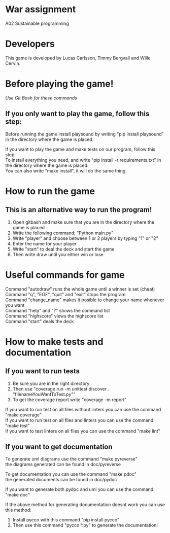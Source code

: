 # War assignment
A02 Sustainable programming

# Developers
This game is developed by Lucas Carlsson, Timmy Bergvall and Wille Cervin.

# Before playing the game!
*Use Git Bash for these commands*
## If you only want to play the game, follow this step:
Before running the game install playsound by writing "pip install playsound" in the directory where the game is placed.

If you want to play the game and make tests on our program, follow this step:<br/>
To install everything you need, and write "pip install -r requirements.txt" in the directory where the game is placed.<br/>
You can also write "make install", it will do the same thing.<br/>

# How to run the game
## This is an alternative way to run the program!
1. Open gitbash and make sure that you are in the directory where the game is placed
2. Write the following command; "Python main.py"
3. Write "player" and choose between 1 or 2 players by typing "1" or "2"
4. Enter the name for your player
5. Write "start" to deal the deck and start the game
6. Then write draw until you either win or lose

# Useful commands for game
Command "autodraw" runs the whole game until a winner is set (cheat)<br/>
Command "q", "EOF", "quit" and "exit" stops the program<br/>
Command "change_name" makes it posible to change your name whenever you want<br/>
Command "help" and "?" shows the command list<br/>
Command "highscore" views the highscore list<br/>
Command "start" deals the deck<br/>

# How to make tests and documentation
## If you want to run tests
1. Be sure you are in the right directory 
2. Then use "coverage run -m unittest discover . "filenameYouWantToTest.py""
3. To get the coverage report write "coverage -m report"

If you want to run test on all files without linters you can use the command "make coverage"<br/>
If you want to run test on all files and linters you can use the command "make test"<br/>
If you want to test linters on all files you can use the command "make lint"<br/>

## If you want to get documentation

To generate uml diagrams use the command "make pyreverse"<br/>
the diagrams generated can be found in doc/pyreverse<br/>

To get documentation you can use the command "make pdoc"<br/>
the generated documents can be found in doc/pydoc<br/>

If you want to generate both pydoc and uml you can use the command "make doc"<br/>

If the above method for generating documentation doesnt work you can use this method:<br/>
1. Install pycco with this command "pip install pycco"
2. Then use this command "pycco *.py" to generate the documentation!
